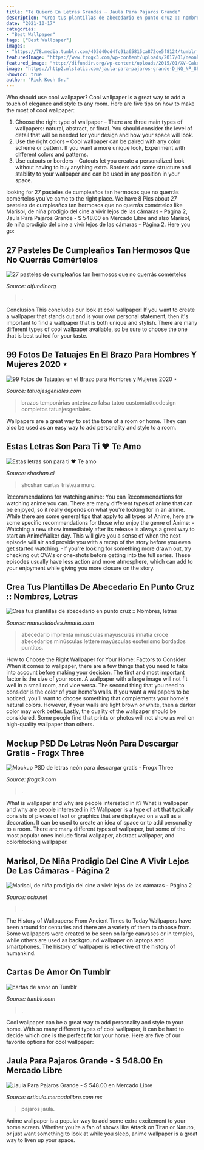 ```yaml
---
title: "Te Quiero En Letras Grandes ~ Jaula Para Pajaros Grande"
description: "Crea tus plantillas de abecedario en punto cruz :: nombres, letras"
date: "2021-10-17"
categories:
- "Best Wallpaper"
tags: ["Best Wallpaper"]
images:
- "https://78.media.tumblr.com/403d40cd4fc91a65815ca872ce5f8124/tumblr_no1wgaVYQF1stoyq3o1_500.jpg"
featuredImage: "https://www.frogx3.com/wp-content/uploads/2017/01/neon8.jpg"
featured_image: "http://difundir.org/wp-content/uploads/2015/01/XV-Cakes3.jpg"
image: "https://http2.mlstatic.com/jaula-para-pajaros-grande-D_NQ_NP_881669-MLM25799363738_072017-F.jpg"
ShowToc: true
author: "Rick Koch Sr."
---
```



Who should use cool wallpaper?
Cool wallpaper is a great way to add a touch of elegance and style to any room. Here are five tips on how to make the most of cool wallpaper: 
1) Choose the right type of wallpaper – There are three main types of wallpapers: natural, abstract, or floral. You should consider the level of detail that will be needed for your design and how your space will look. 
2) Use the right colors – Cool wallpaper can be paired with any color scheme or pattern. If you want a more unique look, Experiment with different colors and patterns. 
3) Use cutouts or borders – Cutouts let you create a personalized look without having to buy anything extra. Borders add some structure and stability to your wallpaper and can be used in any position in your space.

	

		
looking for 27 pasteles de cumpleaños tan hermosos que no querrás comértelos you've came to the right place. We have 8 Pics about 27 pasteles de cumpleaños tan hermosos que no querrás comértelos like Marisol, de niña prodigio del cine a vivir lejos de las cámaras - Página 2, Jaula Para Pajaros Grande - $ 548.00 en Mercado Libre and also Marisol, de niña prodigio del cine a vivir lejos de las cámaras - Página 2. Here you go:
		
    
## 27 Pasteles De Cumpleaños Tan Hermosos Que No Querrás Comértelos

<img loading=lazy src="http://difundir.org/wp-content/uploads/2015/01/XV-Cakes3.jpg" onerror="this.onerror=null;this.src='https://tse1.mm.bing.net/th?id=OIP.3vSrI-DgDJF_DrCuFnt7jwHaKz&amp;pid=15.1';" alt="27 pasteles de cumpleaños tan hermosos que no querrás comértelos">

_Source: difundir.org_

>. 

	

Conclusion
This concludes our look at cool wallpaper! If you want to create a wallpaper that stands out and is your own personal statement, then it's important to find a wallpaper that is both unique and stylish. There are many different types of cool wallpaper available, so be sure to choose the one that is best suited for your taste.

    
## 99 Fotos De Tatuajes En El Brazo Para Hombres Y Mujeres 2020 ⋆

<img loading=lazy src="http://www.tatuajesgeniales.com/wp-content/uploads/2018/09/diseños-tatuajes-brazos-2.jpg" onerror="this.onerror=null;this.src='https://tse1.mm.bing.net/th?id=OIP.yzY6S0dsn0ZmSL4gqlHYewAAAA&amp;pid=15.1';" alt="99 Fotos de Tatuajes en el Brazo para Hombres y Mujeres 2020 ⋆">

_Source: tatuajesgeniales.com_

>brazos temporárias antebrazo falsa tatoo customtattoodesign completos tatuajesgeniales. 

	

Wallpapers are a great way to set the tone of a room or home. They can also be used as an easy way to add personality and style to a room.

    
## Estas Letras Son Para Ti ♥ Te Amo

<img loading=lazy src="https://www.shoshan.cl/images/fotopostales/carta_609.jpg" onerror="this.onerror=null;this.src='https://tse2.mm.bing.net/th?id=OIP.bzMAGswd3ceXmQkslFmglAHaHa&amp;pid=15.1';" alt="Estas letras son para ti ♥ Te amo">

_Source: shoshan.cl_

>shoshan cartas tristeza muro. 

	

Recommendations for watching anime: You can
Recommendations for watching anime you can. There are many different types of anime that can be enjoyed, so it really depends on what you're looking for in an anime. While there are some general tips that apply to all types of Anime, here are some specific recommendations for those who enjoy the genre of Anime: 
-Watching a new show immediately after its release is always a great way to start an AnimeWalker day. This will give you a sense of when the next episode will air and provide you with a recap of the story before you even get started watching. 
-If you're looking for something more drawn out, try checking out OVA's or one-shots before getting into the full series. These episodes usually have less action and more atmosphere, which can add to your enjoyment while giving you more closure on the story.

    
## Crea Tus Plantillas De Abecedario En Punto Cruz :: Nombres, Letras

<img loading=lazy src="http://esoterismo.innatia.info/images/galeria/patron-de-mayusculas-imprenta-0.png" onerror="this.onerror=null;this.src='https://tse2.mm.bing.net/th?id=OIP.o4dWKQi_z1YmvmbiG1AHlQHaFS&amp;pid=15.1';" alt="Crea tus plantillas de abecedario en punto cruz :: Nombres, letras">

_Source: manualidades.innatia.com_

>abecedario imprenta minusculas mayusculas innatia croce abecedarios minúsculas lettere mayúsculas esoterismo bordados puntitos. 

	

How to Choose the Right Wallpaper for Your Home: Factors to Consider
When it comes to wallpaper, there are a few things that you need to take into account before making your decision. The first and most important factor is the size of your room. A wallpaper with a large image will not fit well in a small room, and vice versa. 
The second thing that you need to consider is the color of your home's walls. If you want a wallpapers to be noticed, you'll want to choose something that complements your home's natural colors. However, if your walls are light brown or white, then a darker color may work better. 
Lastly, the quality of the wallpaper should be considered. Some people find that prints or photos will not show as well on high-quality wallpaper than others.

    
## Mockup PSD De Letras Neón Para Descargar Gratis - Frogx Three

<img loading=lazy src="https://www.frogx3.com/wp-content/uploads/2017/01/neon8.jpg" onerror="this.onerror=null;this.src='https://tse4.mm.bing.net/th?id=OIP.xUW64_akLRpkxmhET0DgxwHaFj&amp;pid=15.1';" alt="Mockup PSD de letras neón para descargar gratis - Frogx Three">

_Source: frogx3.com_

>. 

	

What is wallpaper and why are people interested in it?
What is wallpaper and why are people interested in it?
Wallpaper is a type of art that typically consists of pieces of text or graphics that are displayed on a wall as a decoration. It can be used to create an idea of space or to add personality to a room. There are many different types of wallpaper, but some of the most popular ones include floral wallpaper, abstract wallpaper, and colorblocking wallpaper.

    
## Marisol, De Niña Prodigio Del Cine A Vivir Lejos De Las Cámaras - Página 2

<img loading=lazy src="https://www.ocio.net/wp-content/uploads/2019/09/marisol-5-696x552.jpg" onerror="this.onerror=null;this.src='https://tse3.mm.bing.net/th?id=OIP.0LaPP2LFWC2yGfMVLdopAwHaF3&amp;pid=15.1';" alt="Marisol, de niña prodigio del cine a vivir lejos de las cámaras - Página 2">

_Source: ocio.net_

>. 

	

The History of Wallpapers: From Ancient Times to Today
Wallpapers have been around for centuries and there are a variety of them to choose from. Some wallpapers were created to be seen on large canvases or in temples, while others are used as background wallpaper on laptops and smartphones. The history of wallpaper is reflective of the history of humankind.

    
## Cartas De Amor On Tumblr

<img loading=lazy src="https://78.media.tumblr.com/403d40cd4fc91a65815ca872ce5f8124/tumblr_no1wgaVYQF1stoyq3o1_500.jpg" onerror="this.onerror=null;this.src='https://tse2.mm.bing.net/th?id=OIP.dGITRt_7T_ye2cGNkGM2QgHaLS&amp;pid=15.1';" alt="cartas de amor on Tumblr">

_Source: tumblr.com_

>. 

	

Cool wallpaper can be a great way to add personality and style to your home. With so many different types of cool wallpaper, it can be hard to decide which one is the perfect fit for your home. Here are five of our favorite options for cool wallpaper: 

    
## Jaula Para Pajaros Grande - $ 548.00 En Mercado Libre

<img loading=lazy src="https://http2.mlstatic.com/jaula-para-pajaros-grande-D_NQ_NP_881669-MLM25799363738_072017-F.jpg" onerror="this.onerror=null;this.src='https://tse4.mm.bing.net/th?id=OIP.5LtawipoQNTbYH7Q8SbwBwHaML&amp;pid=15.1';" alt="Jaula Para Pajaros Grande - $ 548.00 en Mercado Libre">

_Source: articulo.mercadolibre.com.mx_

>pajaros jaula. 

	

Anime wallpaper is a popular way to add some extra excitement to your home screen. Whether you’re a fan of shows like Attack on Titan or Naruto, or just want something to look at while you sleep, anime wallpaper is a great way to liven up your space.


